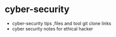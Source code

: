 # cyber-security #
- cyber-security tips ,files and  tool git clone links  
- cyber security notes for ethical hacker  
